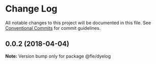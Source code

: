 # Change Log

All notable changes to this project will be documented in this file.
See [Conventional Commits](https://conventionalcommits.org) for commit guidelines.

<a name="0.0.2"></a>
## 0.0.2 (2018-04-04)




**Note:** Version bump only for package @fle/dyelog
